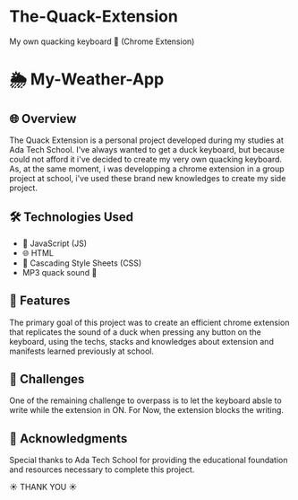 # The-Quack-Extension
My own quacking keyboard 🦆 (Chrome Extension)
# 🌦️ My-Weather-App

## 🌐 Overview
The Quack Extension is a personal project developed during my studies at Ada Tech School. I've always wanted to get a duck keyboard, but because could not afford it i've decided to create my very own quacking keyboard. As, at the same moment, i was developping a chrome extension in a group project at school, i've used these brand new knowledges to create my side project.  


## 🛠️ Technologies Used
- 📜 JavaScript (JS)
- 🌐 HTML
- 🎨 Cascading Style Sheets (CSS)
- MP3 quack sound 🦆 

## 🌟 Features
The primary goal of this project was to create an efficient chrome extension that replicates the sound of a duck when pressing any button on the keyboard, using the techs, stacks and knowledges about extension and manifests learned previously at school.

## 🚧 Challenges
One of the remaining challenge to overpass is to let the keyboard absle to write while the extension in ON. For Now, the extension blocks the writing.

## 🙏 Acknowledgments
Special thanks to Ada Tech School for providing the educational foundation and resources necessary to complete this project.

☀️ THANK YOU ☀️
